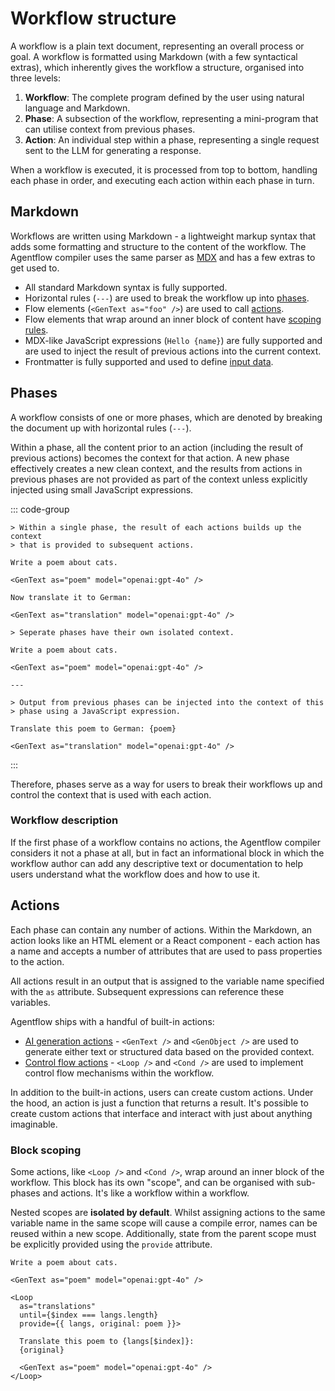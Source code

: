 # Workflow structure

A workflow is a plain text document, representing an overall process or goal. A workflow is formatted using Markdown (with a few syntactical extras), which inherently gives the workflow a structure, organised into three levels:

1. **Workflow**: The complete program defined by the user using natural language and Markdown.
2. **Phase**: A subsection of the workflow, representing a mini-program that can utilise context from previous phases.
3. **Action**: An individual step within a phase, representing a single request sent to the LLM for generating a response.

When a workflow is executed, it is processed from top to bottom, handling each phase in order, and executing each action within each phase in turn.

## Markdown

Workflows are written using Markdown - a lightweight markup syntax that adds some formatting and structure to the content of the workflow. The Agentflow compiler uses the same parser as [MDX](https://mdxjs.com/) and has a few extras to get used to.

- All standard Markdown syntax is fully supported.
- Horizontal rules (`---`) are used to break the workflow up into [phases](#phases).
- Flow elements (`<GenText as="foo" />`) are used to call [actions](#actions).
- Flow elements that wrap around an inner block of content have [scoping rules](#block-scoping).
- MDX-like JavaScript expressions (`Hello {name}`) are fully supported and are used to inject the result of previous actions into the current context.
- Frontmatter is fully supported and used to define [input data](/guide/input-data).

## Phases

A workflow consists of one or more phases, which are denoted by breaking the document up with horizontal rules (`---`).

Within a phase, all the content prior to an action (including the result of previous actions) becomes the context for that action. A new phase effectively creates a new clean context, and the results from actions in previous phases are not provided as part of the context unless explicitly injected using small JavaScript expressions.

::: code-group
```mdx [Single phase]
> Within a single phase, the result of each actions builds up the context
> that is provided to subsequent actions.

Write a poem about cats.

<GenText as="poem" model="openai:gpt-4o" />

Now translate it to German:

<GenText as="translation" model="openai:gpt-4o" />
```
```mdx [Multiple phases]
> Seperate phases have their own isolated context.

Write a poem about cats.

<GenText as="poem" model="openai:gpt-4o" />

---

> Output from previous phases can be injected into the context of this
> phase using a JavaScript expression.

Translate this poem to German: {poem}

<GenText as="translation" model="openai:gpt-4o" />
```
:::

Therefore, phases serve as a way for users to break their workflows up and control the context that is used with each action.

### Workflow description

If the first phase of a workflow contains no actions, the Agentflow compiler considers it not a phase at all, but in fact an informational block in which the workflow author can add any descriptive text or documentation to help users understand what the workflow does and how to use it.


## Actions

Each phase can contain any number of actions. Within the Markdown, an action looks like an HTML element or a React component - each action has a name and accepts a number of attributes that are used to pass properties to the action.

All actions result in an output that is assigned to the variable name specified with the `as` attribute. Subsequent expressions can reference these variables.

Agentflow ships with a handful of built-in actions:

- [AI generation actions](/guide/ai-generations) - `<GenText />` and `<GenObject />` are used to generate either text or structured data based on the provided context.
- [Control flow actions](/guide/control-flow) - `<Loop />` and `<Cond />` are used to implement control flow mechanisms within the workflow.

In addition to the built-in actions, users can create custom actions. Under the hood, an action is just a function that returns a result. It's possible to create custom actions that interface and interact with just about anything imaginable.

### Block scoping

Some actions, like `<Loop />` and `<Cond />`, wrap around an inner block of the workflow. This block has its own "scope", and can be organised with sub-phases and actions. It's like a workflow within a workflow.

Nested scopes are **isolated by default**. Whilst assigning actions to the same variable name in the same scope will cause a compile error, names can be reused within a new scope. Additionally, state from the parent scope must be explicitly provided using the `provide` attribute.

```mdx
Write a poem about cats.

<GenText as="poem" model="openai:gpt-4o" />

<Loop
  as="translations"
  until={$index === langs.length}
  provide={{ langs, original: poem }}>

  Translate this poem to {langs[$index]}:
  {original}

  <GenText as="poem" model="openai:gpt-4o" />
</Loop>
```
